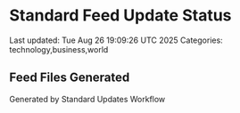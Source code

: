 # Standard Feed Update Status
Last updated: Tue Aug 26 19:09:26 UTC 2025
Categories: technology,business,world

## Feed Files Generated

Generated by Standard Updates Workflow
